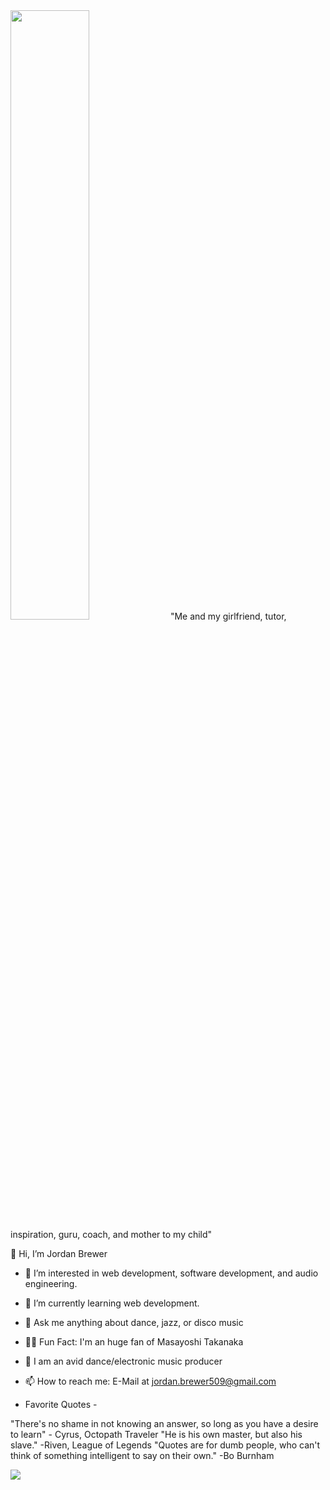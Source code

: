 <img src="https://user-images.githubusercontent.com/114613634/216458167-6e7301cf-7733-4617-af2c-ae0a0a37a718.jpg" height=50% width=50% position=right />
"Me and my girlfriend, tutor, inspiration, guru, coach, and mother to my child"

👋 Hi, I’m Jordan Brewer
- 👀 I’m interested in web development, software development, and audio engineering.
- 🌱 I’m currently learning web development.
- 💭 Ask me anything about dance, jazz, or disco music
- 🙋‍♂️ Fun Fact: I'm an huge fan of Masayoshi Takanaka
- 🎼 I am an avid dance/electronic music producer

- 📫 How to reach me: E-Mail at jordan.brewer509@gmail.com

- Favorite Quotes -

"There's no shame in not knowing an answer, so long as you have a desire to learn" - Cyrus, Octopath Traveler
"He is his own master, but also his slave." -Riven, League of Legends
"Quotes are for dumb people, who can't think of something intelligent to say on their own." -Bo Burnham

![](https://komarev.com/ghpvc/?username=jordanbrewer509)
